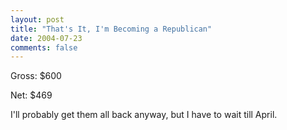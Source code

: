 ```yaml
---
layout: post
title: "That's It, I'm Becoming a Republican"
date: 2004-07-23
comments: false
---
```

Gross: $600




Net: $469




I'll probably get them all back anyway, but I have to wait till April.
